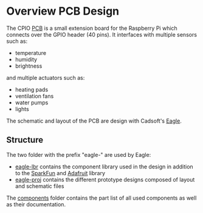 # Overview PCB Design

The CPIO [PCB](https://en.wikipedia.org/wiki/Printed_circuit_board) is a small extension board for the Raspberry Pi which connects over the GPIO header (40 pins). It interfaces with multiple sensors such as:
 - temperature
 - humidity
 - brightness

and multiple actuators such as:
 - heating pads
 - ventilation fans
 - water pumps
 - lights

The schematic and layout of the PCB are design with Cadsoft's [Eagle](http://www.cadsoft.de/download-eagle/).

## Structure

The two folder with the prefix "eagle-" are used by Eagle:
 * [eagle-lbr](eagle-lbr/) contains the component library used in the design in addition to the [SparkFun](https://github.com/sparkfun/SparkFun-Eagle-Libraries) and [Adafruit](https://github.com/adafruit/Adafruit-Eagle-Library) library
 * [eagle-proj](eagle-proj/) contains the different prototype designs composed of layout and schematic files

The [components](components/) folder contains the part list of all used components as well as their documentation.
